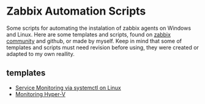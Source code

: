 # Zabbix Automation Scripts

 Some scripts for automating the instalation of zabbix agents on Windows and Linux. Here are some templates and scripts, found on [zabbix community](https://share.zabbix.com/) and github, or made by myself. Keep in mind that some of templates and scripts must need revision before using, they were created or adapted to my own reallity.

## templates
- [Service Monitoring via systemctl on Linux](templates#service-monitoring-via-systemctl-on-linux)
- [Monitoring Hyper-V](templates#monitoring-hyper-v)
